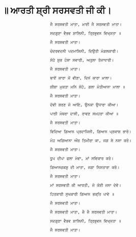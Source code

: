 # ॥ ਆਰਤੀ ਸ਼੍ਰੀ ਸਰਸਵਤੀ ਜੀ ਕੀ।

                         ਜੈ ਸਰਸਵਤੀ ਮਾਤਾ, ਮਾਈ ਜੈ ਸਰਸਵਤੀ ਮਾਤਾ।

                         ਸਦਗੁਣਾ ਵੈਭਵ ਸ਼ਾਲਿਨੀ, ਤ੍ਰਿਭੁਵਨ ਵਿਖ੍ਯਤਾ ॥

                         ਜੈ ਸਰਸਵਤੀ ਮਾਤਾ।

                         ਚੰਦਰਵਦਨੀ ਪਦਮਾਸਿਨੀ, ਦਿਉਤੀ ਮੰਗਲਕਾਰੀ।

                         ਸੋਹੇ ਸ਼ੁਭ ਹੰਸਾ ਸਵਾਰੀ, ਅਤੁਲਾ ਤੇਜਾਧਾਰੀ।

                         ਜੈ ਸਰਸਵਤੀ ਮਾਤਾ।

                         ਬਾਏਂ ਕਾਰਾ ਮੇਂ ਵੀਣਾ, ਦਿਨਂ ਕਾਰਾ ਮਾਲਾ।

                         ਸ਼ੀਸ਼ਾ ਮੁਕਤਾ ਮਨਿ ਸੋਹੇ, ਗਲਾ ਮੋਤੀਆਨਾ ਮਾਲਾ ॥

                         ਜੈ ਸਰਸਵਤੀ ਮਾਤਾ।

                         ਦੇਵੀ ਸ਼ਰਣ ਜੋ ਆਇ, ਉਨਕਾ ਉਧਾਰਾ ਕੀਆ।

                         ਪਾਠੀ ਮੰਥਰਾ ਦਾਸੀ, ਰਾਵਣ ਸਮਹਰਾ ਕੀਆ ॥

                         ਜੈ ਸਰਸਵਤੀ ਮਾਤਾ।

                         ਵਿਦਿਆ ਗਿਆਨ ਪ੍ਰਦਾਯਿਨੀ, ਗਿਆਨ ਪ੍ਰਕਾਸ਼ ਭਾਰੋ।

                         ਮੋਹ ਅਗਿਆਨਾ ਔਰ ਤਿਮੀਰਾ ਕਾ, ਜਗ ਸੇ ਨਸਾ ਕਰੋ।

                         ਜੈ ਸਰਸਵਤੀ ਮਾਤਾ।

                         ਧੂਪ ਦੀਪਾ ਫਲਾ ਮੇਵਾ, ਮਾਂ ਸਵਿਕਾਰ ਕਰੋ।

                         ਗਿਆਨਚਕਸ਼ੁ ਦੀ ਮਾਤਾ, ਜਗਾ ਨਿਸਤਾਰਾ ਕਰੋ।

                         ਜੈ ਸਰਸਵਤੀ ਮਾਤਾ।

                         ਮਾਂ ਸਰਸਵਤੀ ਕੀ ਆਰਤੀ, ਜੋ ਕੋਈ ਜਨਾ ਦੇਵੇ।

                         ਹਿਤਕਾਰੀ ਸੁਖਕਾਰੀ ਗਿਆਨ ਭਕ੍ਤਿ ਪਾਵੇ ॥

                         ਜੈ ਸਰਸਵਤੀ ਮਾਤਾ।

                         ਜੈ ਸਰਸਵਤੀ ਮਾਤਾ, ਜੈ ਜੈ ਸਰਸਵਤੀ ਮਾਤਾ।

                         ਸਦਗੁਣਾ ਵੈਭਵ ਸ਼ਾਲਿਨੀ, ਤ੍ਰਿਭੁਵਨ ਵਿਖ੍ਯਤਾ ॥

                         ਜੈ ਸਰਸਵਤੀ ਮਾਤਾ।